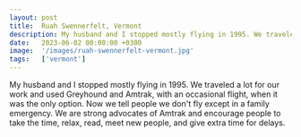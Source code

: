 ```yaml
---
layout: post
title:  Ruah Swennerfelt, Vermont
description: My husband and I stopped mostly flying in 1995. We traveled a lot for our work and used Greyhound and Amtrak, with an occasional flight, when it was t...
date:   2023-06-02 00:00:00 +0300
image:  '/images/ruah-swennerfelt-vermont.jpg'
tags:   ['vermont']
---
```

My husband and I stopped mostly flying in 1995. We traveled a lot for our work and used Greyhound and Amtrak, with an occasional flight, when it was the only option. Now we tell people we don't fly except in a family emergency. We are strong advocates of Amtrak and encourage people to take the time, relax, read, meet new people, and give extra time for delays.

